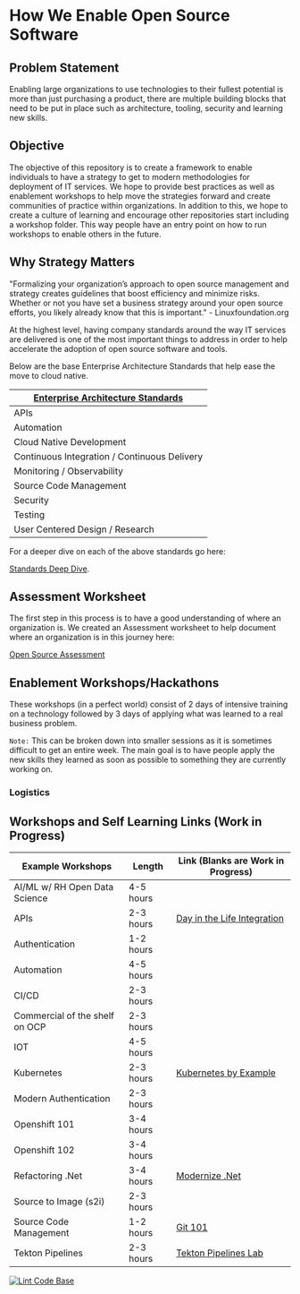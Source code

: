 # How We Enable Open Source Software

## Problem Statement

Enabling large organizations to use technologies to their fullest potential is more than just purchasing a product, there are multiple building blocks that need to be put in place such as architecture, tooling, security and learning new skills.

## Objective

The objective of this repository is to create a framework to enable individuals to have a strategy to get to modern methodologies for deployment of IT services. We hope to provide best practices as well as enablement workshops to help move the strategies forward and create communities of practice within organizations. In addition to this, we hope to create a culture of learning and encourage other repositories start including a workshop folder. This way people have an entry point on how to run workshops to enable others in the future.

## Why Strategy Matters

"Formalizing your organization’s approach to open source management and strategy creates guidelines that boost efficiency and minimize risks. Whether or not you have set a business strategy around your open source efforts, you likely already know that this is important." - Linuxfoundation.org

At the highest level, having company standards around the way IT services are delivered is one of the most important things to address in order to help accelerate the adoption of open source software and tools.

Below are the base Enterprise Architecture Standards that help ease the move to cloud native.

| [Enterprise Architecture Standards](workshops/how_we_enable/03-Strategy.md) |
|-----------------------------------------------------------------------------|
| APIs                                                                        |
| Automation                                                                  |
| Cloud Native Development                                                    |
| Continuous Integration / Continuous Delivery                                |
| Monitoring / Observability                                                  |
| Source Code Management                                                      |
| Security                                                                    |
| Testing                                                                     |
| User Centered Design / Research                                             |

For a deeper dive on each of the above standards go here:

 [Standards Deep Dive](workshops/how_we_enable/03-Strategy.md).

## Assessment Worksheet

The first step in this process is to have a good understanding of where an organization is.  We created an Assessment worksheet to help document where an organization is in this journey here:

[Open Source Assessment](workshops/how_we_enable/01-Getting_Started.md)

## Enablement Workshops/Hackathons

These workshops (in a perfect world) consist of 2 days of intensive training on a technology followed by 3 days of applying what was learned to a real business problem.

`Note:` This can be broken down into smaller sessions as it is sometimes difficult to get an entire week. The main goal is to have people apply the new skills they learned as soon as possible to something they are currently working on.

### Logistics

## Workshops and Self Learning Links (Work in Progress)

| Example Workshops              | Length    | Link  (Blanks are Work in Progress)                                                                    |
|--------------------------------|-----------|--------------------------------------------------------------------------------------------------------|
| AI/ML w/ RH Open Data Science  | 4-5 hours |                                                                                                        |
| APIs                           | 2-3 hours | [Day in the Life Integration](https://github.com/RedHat-Middleware-Workshops/dayinthelife-integration) |
| Authentication                 | 1-2 hours |                                                                                                        |
| Automation                     | 4-5 hours |                                                                                                        |
| CI/CD                          | 2-3 hours |                                                                                                        |
| Commercial of the shelf on OCP | 2-3 hours |                                                                                                        |
| IOT                            | 4-5 hours |                                                                                                        |
| Kubernetes                     | 2-3 hours | [Kubernetes by Example](https://www.kubernetesbyexample.com/concept/pods)
| Modern Authentication          | 2-3 hours |                                                                                                        |
| Openshift 101                  | 3-4 hours |                                                                                                        |
| Openshift 102                  | 3-4 hours |                                                                                                        |
| Refactoring .Net               | 3-4 hours | [Modernize .Net](https://github.com/redhat-adsa/workshop-modernize-dotnet)                             |
| Source to Image (s2i)          | 2-3 hours |                                                                                                        |
| Source Code Management         | 1-2 hours | [Git 101](workshops/git_101/01-init.md)                                                                |
| Tekton Pipelines               | 2-3 hours | [Tekton Pipelines Lab](https://github.com/openshift-labs/lab-tekton-pipelines/blob/master/README.md)   |

[![Lint Code Base](https://github.com/chadhellyea/HowWeEnable/workflows/Lint%20Code%20Base/badge.svg)](https://github.com/chadhellyea/HowWeEnable/actions)
